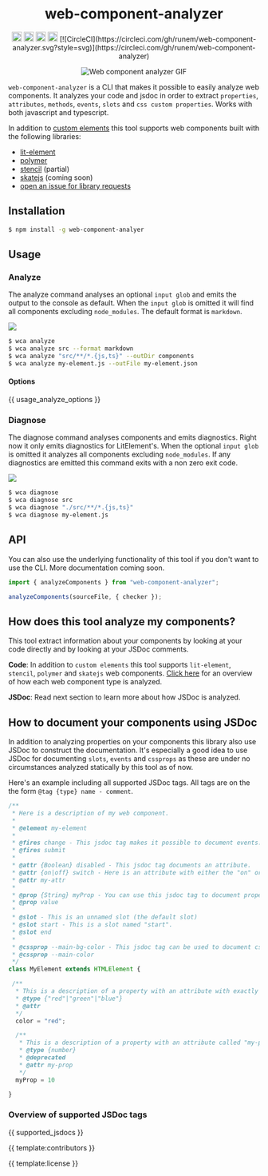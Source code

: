 <h1 align="center">web-component-analyzer</h1>

<p align="center">
	<a href="https://npmcharts.com/compare/web-component-analyzer?minimal=true"><img alt="Downloads per month" src="https://img.shields.io/npm/dm/web-component-analyzer.svg" height="20"/></a>
	<a href="https://www.npmjs.com/package/web-component-analyzer"><img alt="NPM Version" src="https://img.shields.io/npm/v/web-component-analyzer.svg" height="20"/></a>
	<a href="https://david-dm.org/runem/web-component-analyzer"><img alt="Dependencies" src="https://img.shields.io/david/runem/web-component-analyzer.svg" height="20"/></a>
	<a href="https://github.com/runem/web-component-analyzer/graphs/contributors"><img alt="Contributors" src="https://img.shields.io/github/contributors/runem/web-component-analyzer.svg" height="20"/></a>
	[![CircleCI](https://circleci.com/gh/runem/web-component-analyzer.svg?style=svg)](https://circleci.com/gh/runem/web-component-analyzer)
</p>

<p align="center">
  <img src="https://user-images.githubusercontent.com/5372940/54428684-88ba1c00-471e-11e9-8e68-2c6575b32f4e.gif" alt="Web component analyzer GIF"/>

</p>

`web-component-analyzer` is a CLI that makes it possible to easily analyze web components. It analyzes your code and jsdoc in order to extract `properties`, `attributes`, `methods`, `events`, `slots` and `css custom properties`. Works with both javascript and typescript.

In addition to [custom elements](https://developer.mozilla.org/en-US/docs/Web/Web_Components/Using_custom_elements) this tool supports web components built with the following libraries:

-   [lit-element](https://github.com/Polymer/lit-element)
-   [polymer](https://github.com/Polymer/polymer)
-   [stencil](https://github.com/ionic-team/stencil) (partial)
-   [skatejs](https://github.com/skatejs/skatejs) (coming soon)
-   [open an issue for library requests](https://github.com/runem/web-component-analyzer/issues)

## Installation

<!-- prettier-ignore -->
```bash
$ npm install -g web-component-analyer
```

## Usage

### Analyze

The analyze command analyses an optional `input glob` and emits the output to the console as default. When the `input glob` is omitted it will find all components excluding `node_modules`. The default format is `markdown`.

<img src="https://user-images.githubusercontent.com/5372940/54445420-02fd9700-4745-11e9-9305-47d6ec3c6307.gif" />

<!-- prettier-ignore -->
```bash
$ wca analyze
$ wca analyze src --format markdown
$ wca analyze "src/**/*.{js,ts}" --outDir components
$ wca analyze my-element.js --outFile my-element.json
```

#### Options

{{ usage_analyze_options }}

### Diagnose

The diagnose command analyses components and emits diagnostics. Right now it only emits diagnostics for LitElement's. When the optional `input glob` is omitted it analyzes all components excluding `node_modules`. If any diagnostics are emitted this command exits with a non zero exit code.

<img src="https://user-images.githubusercontent.com/5372940/54445382-efeac700-4744-11e9-9a7b-92c5d251e124.gif" />

<!-- prettier-ignore -->
```bash
$ wca diagnose
$ wca diagnose src
$ wca diagnose "./src/**/*.{js,ts}"
$ wca diagnose my-element.js
```

## API

You can also use the underlying functionality of this tool if you don't want to use the CLI. More documentation coming soon.

<!-- prettier-ignore -->
```typescript
import { analyzeComponents } from "web-component-analyzer";

analyzeComponents(sourceFile, { checker });
```

## How does this tool analyze my components?

This tool extract information about your components by looking at your code directly and by looking at your JSDoc comments.

**Code**: In addition to `custom elements` this tool supports `lit-element`, `stencil`, `polymer` and `skatejs` web components. [Click here](https://github.com/runem/web-component-analyzer/blob/master/ANALYZE.md) for an overview of how each web component type is analyzed.

**JSDoc**: Read next section to learn more about how JSDoc is analyzed.

## How to document your components using JSDoc

In addition to analyzing properties on your components this library also use JSDoc to construct the documentation. It's especially a good idea to use JSDoc for documenting `slots`, `events` and `cssprops` as these are under no circumstances analyzed statically by this tool as of now.

Here's an example including all supported JSDoc tags. All tags are on the the form `@tag {type} name - comment`.

<!-- prettier-ignore -->
```javascript
/**
 * Here is a description of my web component.
 * 
 * @element my-element
 * 
 * @fires change - This jsdoc tag makes it possible to document events.
 * @fires submit
 * 
 * @attr {Boolean} disabled - This jsdoc tag documents an attribute.
 * @attr {on|off} switch - Here is an attribute with either the "on" or "off" value.
 * @attr my-attr
 * 
 * @prop {String} myProp - You can use this jsdoc tag to document properties.
 * @prop value
 * 
 * @slot - This is an unnamed slot (the default slot)
 * @slot start - This is a slot named "start".
 * @slot end
 * 
 * @cssprop --main-bg-color - This jsdoc tag can be used to document css custom properties.
 * @cssprop --main-color
 */
class MyElement extends HTMLElement {

 /**
  * This is a description of a property with an attribute with exactly the same name: "color".
  * @type {"red"|"green"|"blue"}
  * @attr
  */
  color = "red";

  /**
   * This is a description of a property with an attribute called "my-prop".
   * @type {number}
   * @deprecated
   * @attr my-prop
   */
  myProp = 10

}
```

### Overview of supported JSDoc tags

{{ supported_jsdocs }}

{{ template:contributors }}

{{ template:license }}
